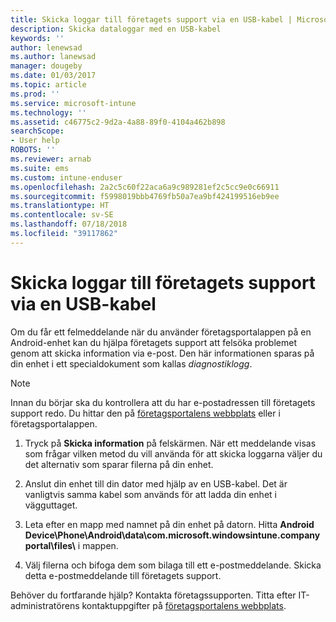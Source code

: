```yaml
---
title: Skicka loggar till företagets support via en USB-kabel | Microsoft Docs
description: Skicka dataloggar med en USB-kabel
keywords: ''
author: lenewsad
ms.author: lanewsad
manager: dougeby
ms.date: 01/03/2017
ms.topic: article
ms.prod: ''
ms.service: microsoft-intune
ms.technology: ''
ms.assetid: c46775c2-9d2a-4a88-89f0-4104a462b898
searchScope:
- User help
ROBOTS: ''
ms.reviewer: arnab
ms.suite: ems
ms.custom: intune-enduser
ms.openlocfilehash: 2a2c5c60f22aca6a9c989281ef2c5cc9e0c66911
ms.sourcegitcommit: f5998019bbb4769fb50a7ea9bf424199516eb9ee
ms.translationtype: HT
ms.contentlocale: sv-SE
ms.lasthandoff: 07/18/2018
ms.locfileid: "39117862"
---
```

# <a name="send-logs-to-your-company-support-using-a-usb-cable"></a>Skicka loggar till företagets support via en USB-kabel

Om du får ett felmeddelande när du använder företagsportalappen på en Android-enhet kan du hjälpa företagets support att felsöka problemet genom att skicka information via e-post. Den här informationen sparas på din enhet i ett specialdokument som kallas _diagnostiklogg_.

> [!Note]
> Innan du börjar ska du kontrollera att du har e-postadressen till företagets support redo. Du hittar den på [företagsportalens webbplats](https://portal.manage.microsoft.com#HelpDeskDialog) eller i företagsportalappen.

1. Tryck på **Skicka information** på felskärmen. När ett meddelande visas som frågar vilken metod du vill använda för att skicka loggarna väljer du det alternativ som sparar filerna på din enhet.

2. Anslut din enhet till din dator med hjälp av en USB-kabel. Det är vanligtvis samma kabel som används för att ladda din enhet i vägguttaget.

3. Leta efter en mapp med namnet på din enhet på datorn. Hitta <strong>Android Device\Phone\Android\data\com.microsoft.windowsintune.companyportal\files\\</strong> i mappen.

4. Välj filerna och bifoga dem som bilaga till ett e-postmeddelande. Skicka detta e-postmeddelande till företagets support.

Behöver du fortfarande hjälp? Kontakta företagssupporten. Titta efter IT-administratörens kontaktuppgifter på [företagsportalens webbplats](https://portal.manage.microsoft.com#HelpDeskDialog).
